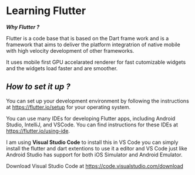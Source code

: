 # Learning Flutter

***Why Flutter ?***

Flutter is a code base that is based on the Dart frame work and is a framework that aims to deliver the platform integratrion of native mobile with high velocity development of other frameworks.

It uses mobile first GPU accelarated renderer for fast cutomizable widgets and the widgets load faster and are smoother.

## ***How to set it up ?***

You can set up your development environment by following the instructions at https://flutter.io/setup for your operating system.

You can use many IDEs for developing Flutter apps, including Android Studio, IntelliJ, and VSCode. You can find instructions for these IDEs at https://flutter.io/using-ide.

I am using **Visual Studio Code** to install this in VS Code you can simply install the flutter and dart extentions to use it a editor and VS Code just like Android Studio has support for both iOS Simulator and Android Emulator. 

Download Visual Studio Code at https://code.visualstudio.com/download

